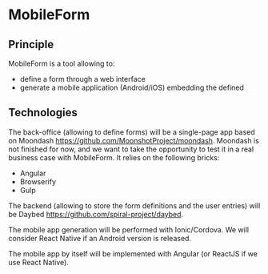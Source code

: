 # MobileForm

## Principle

MobileForm is a tool allowing to:
- define a form through a web interface
- generate a mobile application (Android/iOS) embedding the defined

## Technologies

The back-office (allowing to define forms) will be a single-page app based on Moondash https://github.com/MoonshotProject/moondash.
Moondash is not finished for now, and we want to take the opportunity to test it in a real business case with MobileForm.
It relies on the following bricks:
- Angular
- Browserify
- Gulp

The backend (allowing to store the form definitions and the user entries) will be Daybed https://github.com/spiral-project/daybed.

The mobile app generation will be performed with Ionic/Cordova. We will consider React Native if an Android version is released.

The mobile app by itself will be implemented with Angular (or ReactJS if we use React Native).
